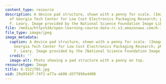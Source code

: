 ```yaml
---
content_type: resource
description: A device pad structure, shown with a penny for scale. (Image courtesy
  of Georgia Tech Center for Low Cost Electronics Packaging Research; photo by Stanley
  F. Leary. Image provided by the National Science Foundation Image Library.)
file: /media/https%3A/open-learning-course-data-rc.s3.amazonaws.com/6-152j-micro-nano-processing-technology-fall-2005/29a9543f74f2a77aa606d3f7898a4d08_6-152jf05.jpg
file_type: image/jpeg
image_metadata:
  caption: A device pad structure, shown with a penny for scale. (Image courtesy of
    Georgia Tech Center for Low Cost Electronics Packaging Research; photo by Stanley
    F. Leary. Image provided by the [National Science Foundation Image Library](http://www.nsf.gov/news/mmg/).)
  credit: ''
  image-alt: Photo showing a pad structure with a penny on top.
resourcetype: Image
title: 6-152jf05.jpg
uid: 29a9543f-74f2-a77a-a606-d3f7898a4d08
---
```

